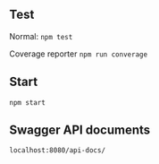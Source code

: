 ## Test
Normal: `npm test`

Coverage reporter `npm run converage`

## Start
`npm start`

## Swagger API documents
`localhost:8080/api-docs/`

